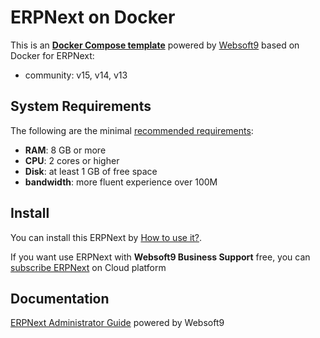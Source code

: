 # ERPNext on Docker  

This is an **[Docker Compose template](https://github.com/Websoft9/docker-library)** powered by [Websoft9](https://www.websoft9.com) based on Docker for ERPNext:


 - community:  v15, v14, v13


## System Requirements

The following are the minimal [recommended requirements](https://github.com/frappe/bench):

* **RAM**: 8 GB or more
* **CPU**: 2 cores or higher
* **Disk**: at least 1 GB of free space
* **bandwidth**: more fluent experience over 100M  

## Install

You can install this ERPNext by [How to use it?](https://github.com/Websoft9/docker-library#how-to-use-it).   

If you want use ERPNext with **Websoft9 Business Support** free, you can [subscribe ERPNext](https://www.websoft9.com/apps) on Cloud platform

## Documentation

[ERPNext Administrator Guide](https://support.websoft9.com/docs/erpnext) powered by Websoft9
